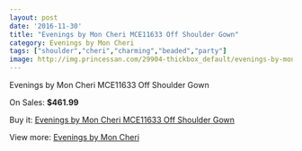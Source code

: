 ```yaml
---
layout: post
date: '2016-11-30'
title: "Evenings by Mon Cheri MCE11633 Off Shoulder Gown"
category: Evenings by Mon Cheri
tags: ["shoulder","cheri","charming","beaded","party"]
image: http://img.princessan.com/29904-thickbox_default/evenings-by-mon-cheri-mce11633-off-shoulder-gown.jpg
---
```

Evenings by Mon Cheri MCE11633 Off Shoulder Gown

On Sales: **$461.99**
<a href="https://www.princessan.com/en/13650-evenings-by-mon-cheri-mce11633-off-shoulder-gown.html"><amp-img layout="responsive" width="600" height="600" src="//img.princessan.com/29904-thickbox_default/evenings-by-mon-cheri-mce11633-off-shoulder-gown.jpg" alt="Evenings by Mon Cheri MCE11633 Off Shoulder Gown 0" /></a>
<a href="https://www.princessan.com/en/13650-evenings-by-mon-cheri-mce11633-off-shoulder-gown.html"><amp-img layout="responsive" width="600" height="600" src="//img.princessan.com/29905-thickbox_default/evenings-by-mon-cheri-mce11633-off-shoulder-gown.jpg" alt="Evenings by Mon Cheri MCE11633 Off Shoulder Gown 1" /></a>
<a href="https://www.princessan.com/en/13650-evenings-by-mon-cheri-mce11633-off-shoulder-gown.html"><amp-img layout="responsive" width="600" height="600" src="//img.princessan.com/29906-thickbox_default/evenings-by-mon-cheri-mce11633-off-shoulder-gown.jpg" alt="Evenings by Mon Cheri MCE11633 Off Shoulder Gown 2" /></a>

Buy it: [Evenings by Mon Cheri MCE11633 Off Shoulder Gown](https://www.princessan.com/en/13650-evenings-by-mon-cheri-mce11633-off-shoulder-gown.html "Evenings by Mon Cheri MCE11633 Off Shoulder Gown")

View more: [Evenings by Mon Cheri](https://www.princessan.com/en/101- "Evenings by Mon Cheri")